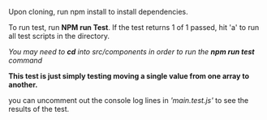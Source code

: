 Upon cloning, run npm install to install dependencies. 

To run test, run **NPM run Test**.
If the test returns 1 of 1 passed, hit 'a' to run all test scripts in the directory. 

*You may need to **cd** into src/components in order to run the **npm run test** command*

**This test is just simply testing moving a single value from one array to another.**

you can uncomment out the console log lines in *'main.test.js'* to see the results of the test. 

